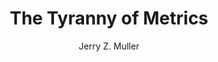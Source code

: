 ---
title: "The Tyranny of Metrics"
author: "Jerry Z. Muller"
isbn: "0691174954"
isbn13: "9780691174952"
rating: "4"
publisher: "Princeton University Press"
pages: "240"
publishYear: "2018"
read: "2018"
goodreads_id: "36644895"
language: "en"
---